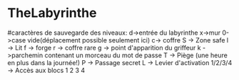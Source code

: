 # TheLabyrinthe

#caractères de sauvegarde des niveaux:
d->entrée du labyrinthe
x->mur
0->case vide(déplacement possible seulement ici)
c-> coffre
S -> Zone safe
l -> Lit
f -> forge
r -> coffre rare
g -> point d'apparition du griffeur
k ->parchemin contenant un morceau du mot de passe
T -> Piège (une heure en plus dans la journée!)
P -> Passage secret
L -> Levier d'activation
1/2/3/4 -> Accès aux blocs 1 2 3 4
